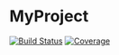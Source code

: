# MyProject

[![Build Status](https://github.com/sheng-charles-cai/MyProject.jl/actions/workflows/CI.yml/badge.svg?branch=main)](https://github.com/sheng-charles-cai/MyProject.jl/actions/workflows/CI.yml?query=branch%3Amain)
[![Coverage](https://codecov.io/gh/sheng-charles-cai/MyProject.jl/branch/main/graph/badge.svg)](https://codecov.io/gh/sheng-charles-cai/MyProject.jl)
